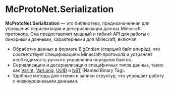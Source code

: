 # McProtoNet.Serialization

**McProtoNet.Serialization** — это библиотека, предназначенная для упрощения сериализации и десериализации данных Minecraft-протокола. Она предоставляет мощный и гибкий API для работы с бинарными данными, характерными для Minecraft, включая:

- Обработку данных в формате BigEndian (старший байт вперёд), что соответствует спецификациям Minecraft-протокола и устраняет необходимость ручного управления порядком байтов.
- Сериализацию и десериализацию специфичных типов данных, таких как [VarInt](https://developers.google.com/protocol-buffers/docs/encoding#varints), [VarLong](https://developers.google.com/protocol-buffers/docs/encoding#varints), [UUID](https://en.wikipedia.org/wiki/Universally_unique_identifier) и [NBT](https://minecraft.fandom.com/wiki/NBT_format) (Named Binary Tag).
- Удобные методы для чтения и записи структур, что упрощает работу с низкоуровневыми данными.


